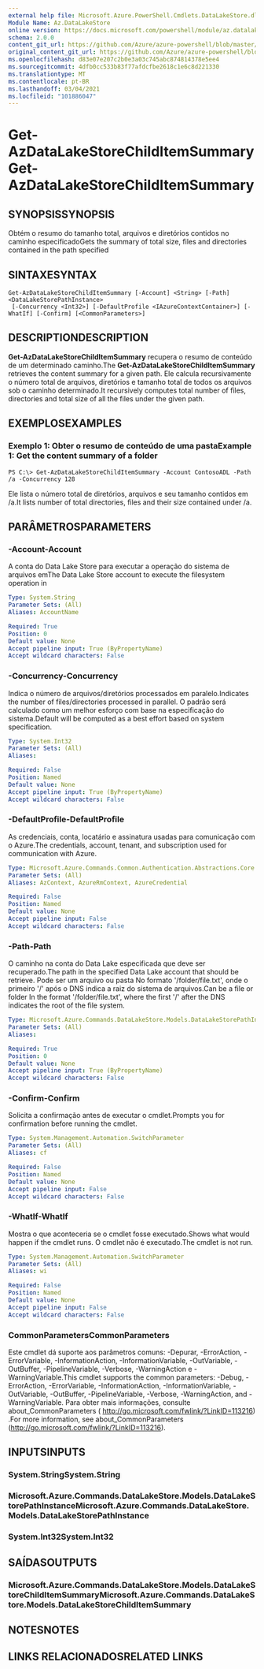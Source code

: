 ```yaml
---
external help file: Microsoft.Azure.PowerShell.Cmdlets.DataLakeStore.dll-Help.xml
Module Name: Az.DataLakeStore
online version: https://docs.microsoft.com/powershell/module/az.datalakestore/get-azdatalakestorechilditemsummary
schema: 2.0.0
content_git_url: https://github.com/Azure/azure-powershell/blob/master/src/DataLakeStore/DataLakeStore/help/Get-AzDataLakeStoreChildItemSummary.md
original_content_git_url: https://github.com/Azure/azure-powershell/blob/master/src/DataLakeStore/DataLakeStore/help/Get-AzDataLakeStoreChildItemSummary.md
ms.openlocfilehash: d83e07e207c2b0e3a03c745abc874814378e5ee4
ms.sourcegitcommit: 4dfb0cc533b83f77afdcfbe2618c1e6c8d221330
ms.translationtype: MT
ms.contentlocale: pt-BR
ms.lasthandoff: 03/04/2021
ms.locfileid: "101886047"
---
```

# <span data-ttu-id="7d0a6-101">Get-AzDataLakeStoreChildItemSummary</span><span class="sxs-lookup"><span data-stu-id="7d0a6-101">Get-AzDataLakeStoreChildItemSummary</span></span>

## <span data-ttu-id="7d0a6-102">SYNOPSIS</span><span class="sxs-lookup"><span data-stu-id="7d0a6-102">SYNOPSIS</span></span>
<span data-ttu-id="7d0a6-103">Obtém o resumo do tamanho total, arquivos e diretórios contidos no caminho especificado</span><span class="sxs-lookup"><span data-stu-id="7d0a6-103">Gets the summary of total size, files and directories contained in the path specified</span></span>

## <span data-ttu-id="7d0a6-104">SINTAXE</span><span class="sxs-lookup"><span data-stu-id="7d0a6-104">SYNTAX</span></span>

```
Get-AzDataLakeStoreChildItemSummary [-Account] <String> [-Path] <DataLakeStorePathInstance>
 [-Concurrency <Int32>] [-DefaultProfile <IAzureContextContainer>] [-WhatIf] [-Confirm] [<CommonParameters>]
```

## <span data-ttu-id="7d0a6-105">DESCRIPTION</span><span class="sxs-lookup"><span data-stu-id="7d0a6-105">DESCRIPTION</span></span>
<span data-ttu-id="7d0a6-106">**Get-AzDataLakeStoreChildItemSummary** recupera o resumo de conteúdo de um determinado caminho.</span><span class="sxs-lookup"><span data-stu-id="7d0a6-106">The **Get-AzDataLakeStoreChildItemSummary** retrieves the content summary for a given path.</span></span> <span data-ttu-id="7d0a6-107">Ele calcula recursivamente o número total de arquivos, diretórios e tamanho total de todos os arquivos sob o caminho determinado.</span><span class="sxs-lookup"><span data-stu-id="7d0a6-107">It recursively computes total number of files, directories and total size of all the files under the given path.</span></span>

## <span data-ttu-id="7d0a6-108">EXEMPLOS</span><span class="sxs-lookup"><span data-stu-id="7d0a6-108">EXAMPLES</span></span>

### <span data-ttu-id="7d0a6-109">Exemplo 1: Obter o resumo de conteúdo de uma pasta</span><span class="sxs-lookup"><span data-stu-id="7d0a6-109">Example 1: Get the content summary of a folder</span></span>
```
PS C:\> Get-AzDataLakeStoreChildItemSummary -Account ContosoADL -Path /a -Concurrency 128
```

<span data-ttu-id="7d0a6-110">Ele lista o número total de diretórios, arquivos e seu tamanho contidos em /a.</span><span class="sxs-lookup"><span data-stu-id="7d0a6-110">It lists number of total directories, files and their size contained under /a.</span></span>

## <span data-ttu-id="7d0a6-111">PARÂMETROS</span><span class="sxs-lookup"><span data-stu-id="7d0a6-111">PARAMETERS</span></span>

### <span data-ttu-id="7d0a6-112">-Account</span><span class="sxs-lookup"><span data-stu-id="7d0a6-112">-Account</span></span>
<span data-ttu-id="7d0a6-113">A conta do Data Lake Store para executar a operação do sistema de arquivos em</span><span class="sxs-lookup"><span data-stu-id="7d0a6-113">The Data Lake Store account to execute the filesystem operation in</span></span>

```yaml
Type: System.String
Parameter Sets: (All)
Aliases: AccountName

Required: True
Position: 0
Default value: None
Accept pipeline input: True (ByPropertyName)
Accept wildcard characters: False
```

### <span data-ttu-id="7d0a6-114">-Concurrency</span><span class="sxs-lookup"><span data-stu-id="7d0a6-114">-Concurrency</span></span>
<span data-ttu-id="7d0a6-115">Indica o número de arquivos/diretórios processados em paralelo.</span><span class="sxs-lookup"><span data-stu-id="7d0a6-115">Indicates the number of files/directories processed in parallel.</span></span>
<span data-ttu-id="7d0a6-116">O padrão será calculado como um melhor esforço com base na especificação do sistema.</span><span class="sxs-lookup"><span data-stu-id="7d0a6-116">Default will be computed as a best effort based on system specification.</span></span>

```yaml
Type: System.Int32
Parameter Sets: (All)
Aliases:

Required: False
Position: Named
Default value: None
Accept pipeline input: True (ByPropertyName)
Accept wildcard characters: False
```

### <span data-ttu-id="7d0a6-117">-DefaultProfile</span><span class="sxs-lookup"><span data-stu-id="7d0a6-117">-DefaultProfile</span></span>
<span data-ttu-id="7d0a6-118">As credenciais, conta, locatário e assinatura usadas para comunicação com o Azure.</span><span class="sxs-lookup"><span data-stu-id="7d0a6-118">The credentials, account, tenant, and subscription used for communication with Azure.</span></span>

```yaml
Type: Microsoft.Azure.Commands.Common.Authentication.Abstractions.Core.IAzureContextContainer
Parameter Sets: (All)
Aliases: AzContext, AzureRmContext, AzureCredential

Required: False
Position: Named
Default value: None
Accept pipeline input: False
Accept wildcard characters: False
```

### <span data-ttu-id="7d0a6-119">-Path</span><span class="sxs-lookup"><span data-stu-id="7d0a6-119">-Path</span></span>
<span data-ttu-id="7d0a6-120">O caminho na conta do Data Lake especificada que deve ser recuperado.</span><span class="sxs-lookup"><span data-stu-id="7d0a6-120">The path in the specified Data Lake account that should be retrieve.</span></span>
<span data-ttu-id="7d0a6-121">Pode ser um arquivo ou pasta No formato '/folder/file.txt', onde o primeiro '/' após o DNS indica a raiz do sistema de arquivos.</span><span class="sxs-lookup"><span data-stu-id="7d0a6-121">Can be a file or folder In the format '/folder/file.txt', where the first '/' after the DNS indicates the root of the file system.</span></span>

```yaml
Type: Microsoft.Azure.Commands.DataLakeStore.Models.DataLakeStorePathInstance
Parameter Sets: (All)
Aliases:

Required: True
Position: 0
Default value: None
Accept pipeline input: True (ByPropertyName)
Accept wildcard characters: False
```

### <span data-ttu-id="7d0a6-122">-Confirm</span><span class="sxs-lookup"><span data-stu-id="7d0a6-122">-Confirm</span></span>
<span data-ttu-id="7d0a6-123">Solicita a confirmação antes de executar o cmdlet.</span><span class="sxs-lookup"><span data-stu-id="7d0a6-123">Prompts you for confirmation before running the cmdlet.</span></span>

```yaml
Type: System.Management.Automation.SwitchParameter
Parameter Sets: (All)
Aliases: cf

Required: False
Position: Named
Default value: None
Accept pipeline input: False
Accept wildcard characters: False
```

### <span data-ttu-id="7d0a6-124">-WhatIf</span><span class="sxs-lookup"><span data-stu-id="7d0a6-124">-WhatIf</span></span>
<span data-ttu-id="7d0a6-125">Mostra o que aconteceria se o cmdlet fosse executado.</span><span class="sxs-lookup"><span data-stu-id="7d0a6-125">Shows what would happen if the cmdlet runs.</span></span>
<span data-ttu-id="7d0a6-126">O cmdlet não é executado.</span><span class="sxs-lookup"><span data-stu-id="7d0a6-126">The cmdlet is not run.</span></span>

```yaml
Type: System.Management.Automation.SwitchParameter
Parameter Sets: (All)
Aliases: wi

Required: False
Position: Named
Default value: None
Accept pipeline input: False
Accept wildcard characters: False
```

### <span data-ttu-id="7d0a6-127">CommonParameters</span><span class="sxs-lookup"><span data-stu-id="7d0a6-127">CommonParameters</span></span>
<span data-ttu-id="7d0a6-128">Este cmdlet dá suporte aos parâmetros comuns: -Depurar, -ErrorAction, -ErrorVariable, -InformationAction, -InformationVariable, -OutVariable, -OutBuffer, -PipelineVariable, -Verbose, -WarningAction e -WarningVariable.</span><span class="sxs-lookup"><span data-stu-id="7d0a6-128">This cmdlet supports the common parameters: -Debug, -ErrorAction, -ErrorVariable, -InformationAction, -InformationVariable, -OutVariable, -OutBuffer, -PipelineVariable, -Verbose, -WarningAction, and -WarningVariable.</span></span> <span data-ttu-id="7d0a6-129">Para obter mais informações, consulte about_CommonParameters ( http://go.microsoft.com/fwlink/?LinkID=113216) .</span><span class="sxs-lookup"><span data-stu-id="7d0a6-129">For more information, see about_CommonParameters (http://go.microsoft.com/fwlink/?LinkID=113216).</span></span>

## <span data-ttu-id="7d0a6-130">INPUTS</span><span class="sxs-lookup"><span data-stu-id="7d0a6-130">INPUTS</span></span>

### <span data-ttu-id="7d0a6-131">System.String</span><span class="sxs-lookup"><span data-stu-id="7d0a6-131">System.String</span></span>

### <span data-ttu-id="7d0a6-132">Microsoft.Azure.Commands.DataLakeStore.Models.DataLakeStorePathInstance</span><span class="sxs-lookup"><span data-stu-id="7d0a6-132">Microsoft.Azure.Commands.DataLakeStore.Models.DataLakeStorePathInstance</span></span>

### <span data-ttu-id="7d0a6-133">System.Int32</span><span class="sxs-lookup"><span data-stu-id="7d0a6-133">System.Int32</span></span>

## <span data-ttu-id="7d0a6-134">SAÍDAS</span><span class="sxs-lookup"><span data-stu-id="7d0a6-134">OUTPUTS</span></span>

### <span data-ttu-id="7d0a6-135">Microsoft.Azure.Commands.DataLakeStore.Models.DataLakeStoreChildItemSummary</span><span class="sxs-lookup"><span data-stu-id="7d0a6-135">Microsoft.Azure.Commands.DataLakeStore.Models.DataLakeStoreChildItemSummary</span></span>

## <span data-ttu-id="7d0a6-136">NOTES</span><span class="sxs-lookup"><span data-stu-id="7d0a6-136">NOTES</span></span>

## <span data-ttu-id="7d0a6-137">LINKS RELACIONADOS</span><span class="sxs-lookup"><span data-stu-id="7d0a6-137">RELATED LINKS</span></span>
